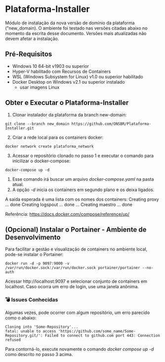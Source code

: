 # Plataforma-Installer
Módulo de instalação da nova versão de domínio da plataforma ("new_domain). O ambiente foi testado nas versões citadas abaixo no momento da escrita desse documento. Versões mais atualizadas não devem afetar a instalação.

## Pré-Requisitos
- Windows 10 64-bit v1903 ou superior
- Hyper-V habilitado com Recursos de Containers
- WSL (Windows Subsystem for Linux) v1.0 ou superior habilitado
- Docker Desktop on Windows v2.1 ou superior instalado
  - usar imagens Linux

## Obter e Executar o Plataforma-Installer

1. Clonar instalador da plataforma da branch new-domain:
```
git clone --branch new_domain https://github.com/ONSBR/Plataforma-Installer.git
```

2. Criar a rede local para os containers docker:
```
docker network create plataforma_network
```

3. Acessar o repositório clonado no passo 1 e executar o comando para inicilizar o docker-compose:
```
docker-compose up -d
```
1. Esse comando irá buscar um arquivo *docker-compose.yaml* na pasta atual. 
1. A opção *-d* inicia os containers em segundo plano e os deixa ligados. 

A saída esperada é uma lista com os nomes dos containers:
Creating proxy          ... done
Creating logspout       ... done
...
Creating maestro        ... done

Referência: https://docs.docker.com/compose/reference/up/

## (Opcional) Instalar o Portainer - Ambiente de Desenvolvimento
Para facilitar a gestão e visualização de containers no ambiente local, pode-se instalar o Portainer:
```
docker run -d -p 9097:9000 -v /var/run/docker.sock:/var/run/docker.sock portainer/portainer --no-auth
```
Acessar http://localhost:9097 e selecionar conjunto de containers em localhost. Caso ocorra um erro de login, use uma janela anônima.

### :bomb: Issues Conhecidas
Algumas vezes, pode ocorrer com algum repositório, um erro parecido como o abaixo:
```
Cloning into 'Some-Repository'...
fatal: unable to access 'https://github.com/some_name/Some-Repository.git/': Failed to connect to github.com port 443: Connection refused
```
Para contorná-lo, execute novamente o comando *docker compose up -d* como descrito no passo 3 acima.
